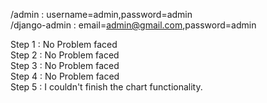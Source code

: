/admin  : username=admin,password=admin <br>
/django-admin : email=admin@gmail.com,password=admin <br>

Step 1 : No Problem faced<br>
Step 2 : No Problem faced<br>
Step 3 : No Problem faced<br>
Step 4 : No Problem faced<br>
Step 5 : I couldn't finish the chart functionality.
